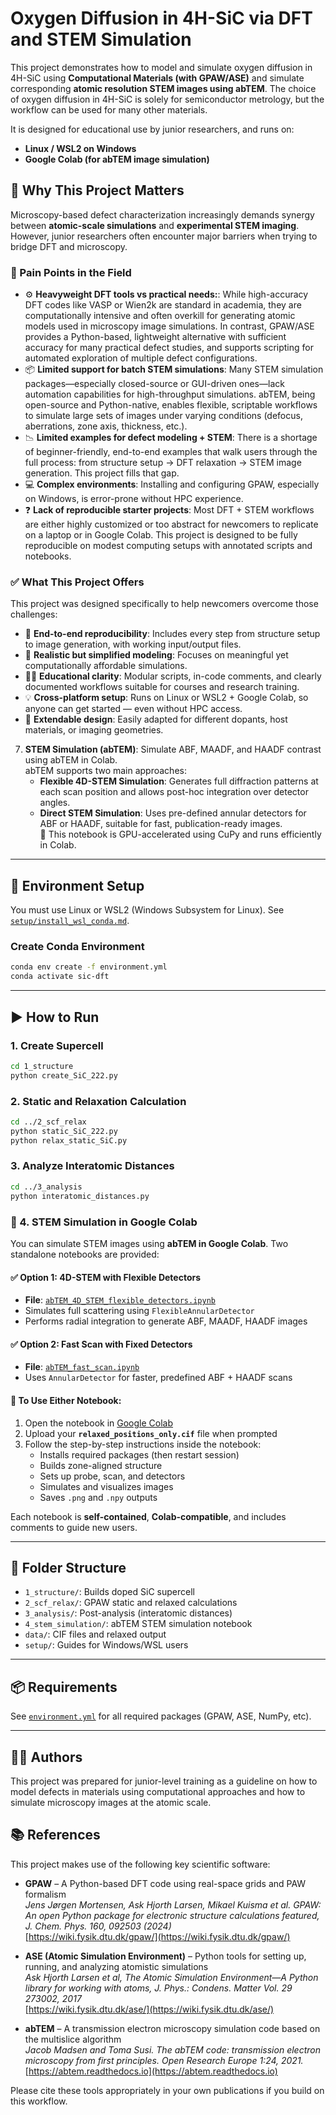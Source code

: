 # Oxygen Diffusion in 4H-SiC via DFT and STEM Simulation

This project demonstrates how to model and simulate oxygen diffusion in 4H-SiC using **Computational Materials (with GPAW/ASE)** and simulate corresponding **atomic resolution STEM images using abTEM**.
The choice of oxygen diffusion in 4H-SiC is solely for semiconductor metrology, but the workflow can be used for many other materials. 

It is designed for educational use by junior researchers, and runs on:
- **Linux / WSL2 on Windows**
- **Google Colab (for abTEM image simulation)**

## 🧠 Why This Project Matters

Microscopy-based defect characterization increasingly demands synergy between **atomic-scale simulations** and **experimental STEM imaging**. However, junior researchers often encounter major barriers when trying to bridge DFT and microscopy.

### 🔧 Pain Points in the Field

- ⚙️ **Heavyweight DFT tools vs practical needs:**: While high-accuracy DFT codes like VASP or Wien2k are standard in academia, they are computationally intensive and often overkill for generating atomic models used in microscopy image                simulations. In contrast, GPAW/ASE provides a Python-based, lightweight alternative with sufficient accuracy for many practical defect studies, and supports scripting for automated exploration of multiple defect configurations.
- 📦 **Limited support for batch STEM simulations**: Many STEM simulation packages—especially closed-source or GUI-driven ones—lack automation capabilities for high-throughput simulations. abTEM, being open-source and Python-native, enables            flexible, scriptable workflows to simulate large sets of images under varying conditions (defocus, aberrations, zone axis, thickness, etc.).
- 📉 **Limited examples for defect modeling + STEM**: There is a shortage of beginner-friendly, end-to-end examples that walk users through the full process: from structure setup → DFT relaxation → STEM image generation. This project fills            that gap.
- 💻 **Complex environments**: Installing and configuring GPAW, especially on Windows, is error-prone without HPC experience.
- ❓ **Lack of reproducible starter projects**: Most DFT + STEM workflows are either highly customized or too abstract for newcomers to replicate on a laptop or in Google Colab. This project is designed to be fully reproducible on modest             computing setups with annotated scripts and notebooks.

### ✅ What This Project Offers

This project was designed specifically to help newcomers overcome those challenges:

- 🔁 **End-to-end reproducibility**: Includes every step from structure setup to image generation, with working input/output files.
- 🧪 **Realistic but simplified modeling**: Focuses on meaningful yet computationally affordable simulations.
- 🧑‍🏫 **Educational clarity**: Modular scripts, in-code comments, and clearly documented workflows suitable for courses and research training.
- 💡 **Cross-platform setup**: Runs on Linux or WSL2 + Google Colab, so anyone can get started — even without HPC access.
- 🔄 **Extendable design**: Easily adapted for different dopants, host materials, or imaging geometries.

7. **STEM Simulation (abTEM)**: Simulate ABF, MAADF, and HAADF contrast using abTEM in Colab.  
   abTEM supports two main approaches:  
   - **Flexible 4D-STEM Simulation**: Generates full diffraction patterns at each scan position and allows post-hoc integration over detector angles.  
   - **Direct STEM Simulation**: Uses pre-defined annular detectors for ABF or HAADF, suitable for fast, publication-ready images.  
   🔹 This notebook is GPU-accelerated using CuPy and runs efficiently in Colab.

---

## 🧰 Environment Setup

You must use Linux or WSL2 (Windows Subsystem for Linux). See [`setup/install_wsl_conda.md`](./setup/install_wsl_conda.md).

### Create Conda Environment

```bash
conda env create -f environment.yml
conda activate sic-dft
```

---

## ▶️ How to Run

### 1. Create Supercell

```bash
cd 1_structure
python create_SiC_222.py
```

### 2. Static and Relaxation Calculation

```bash
cd ../2_scf_relax
python static_SiC_222.py
python relax_static_SiC.py
```

### 3. Analyze Interatomic Distances

```bash
cd ../3_analysis
python interatomic_distances.py
```

### 📸 4. STEM Simulation in Google Colab

You can simulate STEM images using **abTEM in Google Colab**. Two standalone notebooks are provided:

#### ✅ Option 1: 4D-STEM with Flexible Detectors
- **File**: [`abTEM_4D_STEM_flexible_detectors.ipynb`](./4_stem_simulation/abTEM_4D_STEM_flexible_detectors.ipynb)
- Simulates full scattering using `FlexibleAnnularDetector`
- Performs radial integration to generate ABF, MAADF, HAADF images

#### ✅ Option 2: Fast Scan with Fixed Detectors
- **File**: [`abTEM_fast_scan.ipynb`](./4_stem_simulation/abTEM_fast_scan.ipynb)
- Uses `AnnularDetector` for faster, predefined ABF + HAADF scans

#### 🧪 To Use Either Notebook:
1. Open the notebook in [Google Colab](https://colab.research.google.com/)
2. Upload your **`relaxed_positions_only.cif`** file when prompted
3. Follow the step-by-step instructions inside the notebook:
   - Installs required packages (then restart session)
   - Builds zone-aligned structure
   - Sets up probe, scan, and detectors
   - Simulates and visualizes images
   - Saves `.png` and `.npy` outputs

Each notebook is **self-contained**, **Colab-compatible**, and includes comments to guide new users.

---

## 📁 Folder Structure

- `1_structure/`: Builds doped SiC supercell
- `2_scf_relax/`: GPAW static and relaxed calculations
- `3_analysis/`: Post-analysis (interatomic distances)
- `4_stem_simulation/`: abTEM STEM simulation notebook
- `data/`: CIF files and relaxed output
- `setup/`: Guides for Windows/WSL users

---

## 📦 Requirements

See [`environment.yml`](./environment.yml) for all required packages (GPAW, ASE, NumPy, etc).

---

## 🧑‍🔬 Authors

This project was prepared for junior-level training as a guideline on how to model defects in materials using computational approaches and how to simulate microscopy images at the atomic scale.

## 📚 References

This project makes use of the following key scientific software:

- **GPAW** – A Python-based DFT code using real-space grids and PAW formalism  
  *Jens Jørgen Mortensen, Ask Hjorth Larsen, Mikael Kuisma et al. GPAW: An open Python package for electronic structure calculations featured, J. Chem. Phys. 160, 092503 (2024)*  
  [https://wiki.fysik.dtu.dk/gpaw/](https://wiki.fysik.dtu.dk/gpaw/)

- **ASE (Atomic Simulation Environment)** – Python tools for setting up, running, and analyzing atomistic simulations  
  *Ask Hjorth Larsen et al, The Atomic Simulation Environment—A Python library for working with atoms, J. Phys.: Condens. Matter Vol. 29 273002, 2017*  
  [https://wiki.fysik.dtu.dk/ase/](https://wiki.fysik.dtu.dk/ase/)

- **abTEM** – A transmission electron microscopy simulation code based on the multislice algorithm  
  *Jacob Madsen and Toma Susi. The abTEM code: transmission electron microscopy from first principles. Open Research Europe 1:24, 2021.*  
  [https://abtem.readthedocs.io](https://abtem.readthedocs.io)

Please cite these tools appropriately in your own publications if you build on this workflow.
